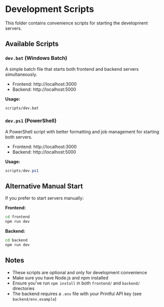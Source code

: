# Development Scripts

This folder contains convenience scripts for starting the development servers.

## Available Scripts

### `dev.bat` (Windows Batch)
A simple batch file that starts both frontend and backend servers simultaneously.
- Frontend: http://localhost:3000
- Backend: http://localhost:5000

**Usage:**
```bash
scripts/dev.bat
```

### `dev.ps1` (PowerShell)
A PowerShell script with better formatting and job management for starting both servers.
- Frontend: http://localhost:3000
- Backend: http://localhost:5000

**Usage:**
```powershell
scripts/dev.ps1
```

## Alternative Manual Start

If you prefer to start servers manually:

**Frontend:**
```bash
cd frontend
npm run dev
```

**Backend:**
```bash
cd backend
npm run dev
```

## Notes

- These scripts are optional and only for development convenience
- Make sure you have Node.js and npm installed
- Ensure you've run `npm install` in both `frontend/` and `backend/` directories
- The backend requires a `.env` file with your Printful API key (see `backend/env.example`)
